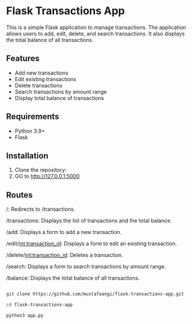 # Flask Transactions App

This is a simple Flask application to manage transactions. The application allows users to add, edit, delete, and search transactions. It also displays the total balance of all transactions.

## Features

- Add new transactions
- Edit existing transactions
- Delete transactions
- Search transactions by amount range
- Display total balance of transactions

## Requirements

- Python 3.9+
- Flask

## Installation

1. Clone the repository:
2. GO to http://127.0.0.1:5000

## Routes
/: Redirects to /transactions.

/transactions: Displays the list of transactions and the total balance.

/add: Displays a form to add a new transaction.

/edit/<int:transaction_id>: Displays a form to edit an existing transaction.

/delete/<int:transaction_id>: Deletes a transaction.

/search: Displays a form to search transactions by amount range.

/balance: Displays the total balance of all transactions.

```bash

git clone https://github.com/mustafaangi/flask-transactions-app.git

cd flask-transactions-app

python3 app.py

